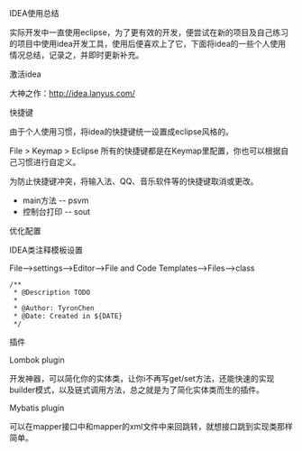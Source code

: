 IDEA使用总结

实际开发中一直使用eclipse，为了更有效的开发，便尝试在新的项目及自己练习的项目中使用idea开发工具，使用后便喜欢上了它，下面将idea的一些个人使用情况总结，记录之，并即时更新补充。

激活idea

大神之作：http://idea.lanyus.com/

快捷键

由于个人使用习惯，将idea的快捷键统一设置成eclipse风格的。

File > Keymap > Eclipse  所有的快捷键都是在Keymap里配置，你也可以根据自己习惯进行自定义。

为防止快捷键冲突，将输入法、QQ、音乐软件等的快捷键取消或更改。

- main方法 
  -- psvm
- 控制台打印
  -- sout



优化配置

IDEA类注释模板设置

File-->settings-->Editor-->File and Code Templates-->Files-->class

    /**
     * @Description TODO
     *
     * @Author: TyronChen
     * @Date: Created in ${DATE}
     */



插件

Lombok plugin

开发神器，可以简化你的实体类，让你i不再写get/set方法，还能快速的实现builder模式，以及链式调用方法，总之就是为了简化实体类而生的插件。



Mybatis plugin

可以在mapper接口中和mapper的xml文件中来回跳转，就想接口跳到实现类那样简单。
